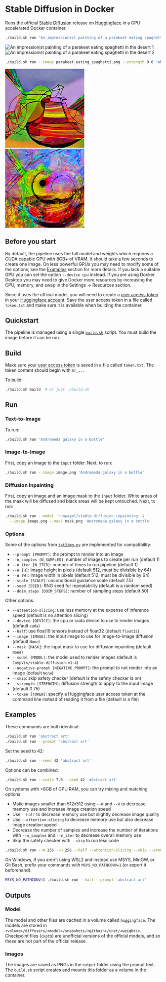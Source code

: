 # Stable Diffusion in Docker

Runs the official [Stable Diffusion](https://huggingface.co/CompVis/stable-diffusion)
release on [Huggingface](https://huggingface.co/) in a GPU accelerated Docker
container.

```sh
./build.sh run 'An impressionist painting of a parakeet eating spaghetti in the desert'
```

![An impressionist painting of a parakeet eating spaghetti in the desert 1](img/An_impressionist_painting_of_a_parakeet_eating_spaghetti_in_the_desert_s1.png)
![An impressionist painting of a parakeet eating spaghetti in the desert 2](img/An_impressionist_painting_of_a_parakeet_eating_spaghetti_in_the_desert_s2.png)

```sh
./build.sh run --image parakeet_eating_spaghetti.png --strength 0.6 'Abstract art'
```

![Abstract art 1](img/Abstract_art_s1.png)
![Abstract art 2](img/Abstract_art_s2.png)

## Before you start

By default, the pipeline uses the full model and weights which requires a CUDA
capable GPU with 8GB+ of VRAM. It should take a few seconds to create one image.
On less powerful GPUs you may need to modify some of the options; see the
[Examples](#examples) section for more details. If you lack a suitable GPU you
can set the option `--device cpu` instead. If you are using Docker Desktop you
may need to give Docker more resources by increasing the CPU, memory, and swap
in the Settings -> Resources section.

Since it uses the official model, you will need to create a [user access token](https://huggingface.co/docs/hub/security-tokens)
in your [Huggingface account](https://huggingface.co/settings/tokens). Save the
user access token in a file called `token.txt` and make sure it is available
when building the container.

## Quickstart

The pipeline is managed using a single [`build.sh`](build.sh) script. You must
build the image before it can be run.

## Build

Make sure your [user access token](#before-you-start) is saved in a file called
`token.txt`. The token content should begin with `hf_...`

To build:

```sh
./build.sh build  # or just ./build.sh
```

## Run

### Text-to-Image

To run:

```sh
./build.sh run 'Andromeda galaxy in a bottle'
```

### Image-to-Image

First, copy an image to the `input` folder. Next, to run:

```sh
./build.sh run --image image.png 'Andromeda galaxy in a bottle'
```

### Diffusion Inpainting

First, copy an image and an image mask to the `input` folder. White areas of the
mask will be diffused and black areas will be kept untouched. Next, to run:

```sh
./build.sh run --model 'runwayml/stable-diffusion-inpainting' \
  --image image.png --mask mask.png 'Andromeda galaxy in a bottle'
```

### Options

Some of the options from [`txt2img.py`](https://github.com/CompVis/stable-diffusion/blob/main/scripts/txt2img.py)
are implemented for compatibility:

* `--prompt [PROMPT]`: the prompt to render into an image
* `--n_samples [N_SAMPLES]`: number of images to create per run (default 1)
* `--n_iter [N_ITER]`: number of times to run pipeline (default 1)
* `--H [H]`: image height in pixels (default 512, must be divisible by 64)
* `--W [W]`: image width in pixels (default 512, must be divisible by 64)
* `--scale [SCALE]`: unconditional guidance scale (default 7.5)
* `--seed [SEED]`: RNG seed for repeatability (default is a random seed)
* `--ddim_steps [DDIM_STEPS]`: number of sampling steps (default 50)

Other options:

* `--attention-slicing`: use less memory at the expense of inference speed
(default is no attention slicing)
* `--device [DEVICE]`: the cpu or cuda device to use to render images (default
`cuda`)
* `--half`: use float16 tensors instead of float32 (default `float32`)
* `--image [IMAGE]`: the input image to use for image-to-image diffusion
(default `None`)
* `--mask [MASK]`: the input mask to use for diffusion inpainting (default
`None`)
* `--model [MODEL]`: the model used to render images (default is
`CompVis/stable-diffusion-v1-4`)
* `--negative-prompt [NEGATIVE_PROMPT]`: the prompt to not render into an image
(default `None`)
* `--skip`: skip safety checker (default is the safety checker is on)
* `--strength [STRENGTH]`: diffusion strength to apply to the input image
(default 0.75)
* `--token [TOKEN]`: specify a Huggingface user access token at the command line
instead of reading it from a file (default is a file)

## Examples

These commands are both identical:

```sh
./build.sh run 'abstract art'
./build.sh run --prompt 'abstract art'
```

Set the seed to 42:

```sh
./build.sh run --seed 42 'abstract art'
```

Options can be combined:

```sh
./build.sh run --scale 7.0 --seed 42 'abstract art'
```

On systems with <8GB of GPU RAM, you can try mixing and matching options:

* Make images smaller than 512x512 using `--W` and `--H` to decrease memory use
and increase image creation speed
* Use `--half` to decrease memory use but slightly decrease image quality
* Use `--attention-slicing` to decrease memory use but also decrease image
creation speed
* Decrease the number of samples and increase the number of iterations with
`--n_samples` and `--n_iter` to decrease overall memory use
* Skip the safety checker with `--skip` to run less code

```sh
./build.sh run --W 256 --H 256 --half --attention-slicing --skip --prompt 'abstract art'
```

On Windows, if you aren't using WSL2 and instead use MSYS, MinGW, or Git Bash,
prefix your commands with `MSYS_NO_PATHCONV=1` (or export it beforehand):

```sh
MSYS_NO_PATHCONV=1 ./build.sh run --half --prompt 'abstract art'
```

## Outputs

### Model

The model and other files are cached in a volume called `huggingface`. The
models are stored in `<volume>/diffusers/<model>/snapshots/<githash>/unet/<weights>`.
Checkpoint files (`ckpt`s) are unofficial versions of the official models, and
so these are not part of the official release.

### Images

The images are saved as PNGs in the `output` folder using the prompt text. The
`build.sh` script creates and mounts this folder as a volume in the container.

